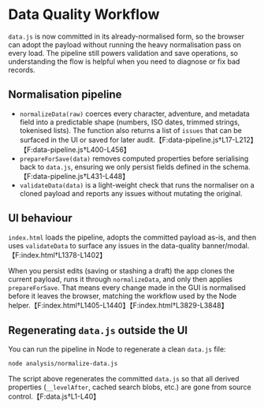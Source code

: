# Data Quality Workflow

`data.js` is now committed in its already-normalised form, so the browser can
adopt the payload without running the heavy normalisation pass on every load.
The pipeline still powers validation and save operations, so understanding the
flow is helpful when you need to diagnose or fix bad records.

## Normalisation pipeline

* `normalizeData(raw)` coerces every character, adventure, and metadata field
  into a predictable shape (numbers, ISO dates, trimmed strings, tokenised
  lists). The function also returns a list of `issues` that can be surfaced in
  the UI or saved for later audit.【F:data-pipeline.js†L17-L212】【F:data-pipeline.js†L400-L456】
* `prepareForSave(data)` removes computed properties before serialising back to
  `data.js`, ensuring we only persist fields defined in the schema.【F:data-pipeline.js†L431-L448】
* `validateData(data)` is a light-weight check that runs the normaliser on a
  cloned payload and reports any issues without mutating the original.

## UI behaviour

`index.html` loads the pipeline, adopts the committed payload as-is, and then
uses `validateData` to surface any issues in the data-quality banner/modal.【F:index.html†L1378-L1402】

When you persist edits (saving or stashing a draft) the app clones the current
payload, runs it through `normalizeData`, and only then applies
`prepareForSave`. That means every change made in the GUI is normalised before
it leaves the browser, matching the workflow used by the Node helper.【F:index.html†L1405-L1440】【F:index.html†L3829-L3848】

## Regenerating `data.js` outside the UI

You can run the pipeline in Node to regenerate a clean `data.js` file:

```bash
node analysis/normalize-data.js
```

The script above regenerates the committed `data.js` so that all derived
properties (`__levelAfter`, cached search blobs, etc.) are gone from source
control.【F:data.js†L1-L40】
